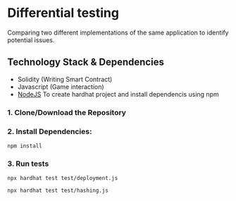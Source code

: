 # Differential testing
Comparing two different implementations of the same application to identify potential issues.

## Technology Stack & Dependencies

- Solidity (Writing Smart Contract)
- Javascript (Game interaction)
- [NodeJS](https://nodejs.org/en/) To create hardhat project and install dependencis using npm

### 1. Clone/Download the Repository

### 2. Install Dependencies:

```
npm install
```
### 3. Run tests
```
npx hardhat test test/deployment.js
```
```
npx hardhat test test/hashing.js
```
